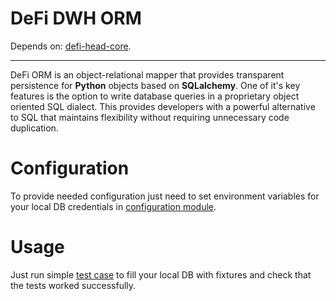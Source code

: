 # DeFi DWH ORM

Depends on: [defi-head-core](https://github.com/e183b796621afbf902067460/defi-head-core).

---

DeFi ORM is an object-relational mapper that provides transparent persistence for __Python__ objects based on __SQLalchemy__. One of it's key features is the option to write database queries in a proprietary object oriented SQL dialect. This provides developers with a powerful alternative to SQL that maintains flexibility without requiring unnecessary code duplication.

# Configuration
To provide needed configuration just need to set environment variables for your local DB credentials in [configuration module](https://github.com/e183b796621afbf902067460/defi-dwh-orm/blob/master/cfg/engine.py).

# Usage
Just run simple [test case](https://github.com/e183b796621afbf902067460/defi-dwh-orm/blob/master/tests/test_.py) to fill your local DB with fixtures and check that the tests worked successfully.
